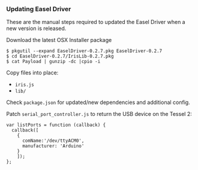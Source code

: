 ### Updating Easel Driver
These are the manual steps required to updated the Easel Driver when a new version is released.

Download the latest OSX Installer package

    $ pkgutil --expand EaselDriver-0.2.7.pkg EaselDriver-0.2.7
    $ cd EaselDriver-0.2.7/IrisLib-0.2.7.pkg
    $ cat Payload | gunzip -dc |cpio -i
    
Copy files into place: 

* `iris.js`
* `lib/`

Check `package.json` for updated/new dependencies and additional config.

Patch `serial_port_controller.js` to return the USB device on the Tessel 2:

    var listPorts = function (callback) {
      callback([
        {
          comName:'/dev/ttyACM0',
          manufacturer: 'Arduino'
        }
        ]);
    };
